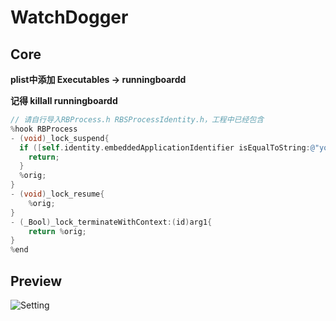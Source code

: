 # WatchDogger
## Core

**plist中添加 Executables -> runningboardd**

**记得 killall runningboardd**
```objective-c
// 请自行导入RBProcess.h RBSProcessIdentity.h，工程中已经包含
%hook RBProcess
- (void)_lock_suspend{
  if ([self.identity.embeddedApplicationIdentifier isEqualToString:@"your bundleId"]) {
    return;
  }
  %orig;
}
- (void)_lock_resume{
	%orig;
}
- (_Bool)_lock_terminateWithContext:(id)arg1{
	return %orig;
}
%end
```

## Preview

![Setting](https://user-gold-cdn.xitu.io/2020/2/22/1706914347056280?imageslim)
